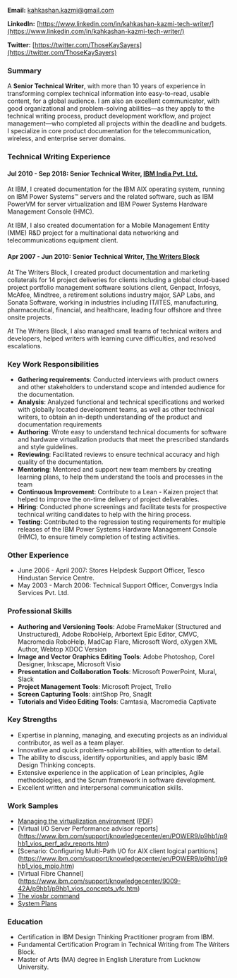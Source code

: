 **Email:** [kahkashan.kazmi@gmail.com](kahkashan.kazmi@gmail.com)

**LinkedIn:** [https://www.linkedin.com/in/kahkashan-kazmi-tech-writer/](https://www.linkedin.com/in/kahkashan-kazmi-tech-writer/)

**Twitter:** [https://twitter.com/ThoseKaySayers](https://twitter.com/ThoseKaySayers)

### Summary ###

A **Senior Technical Writer**, with more than 10 years of experience in transforming complex technical information into easy-to-read, usable content, for a global audience. I am also an excellent communicator, with good organizational and problem-solving abilities—as they apply to the technical writing process, product development workflow, and project management—who completed all projects within the deadline and budgets. I specialize in core product documentation for the telecommunication, wireless, and enterprise server domains.

### Technical Writing Experience ###


#### Jul 2010 - Sep 2018: Senior Technical Writer, [IBM India Pvt. Ltd.](https://www.ibm.com/ibm/in/en/) ####

At IBM, I created documentation for the IBM AIX operating system, running on IBM Power Systems™ servers and the related software, such as IBM PowerVM for server virtualization and IBM Power Systems Hardware Management Console (HMC).

At IBM, I also created documentation for a Mobile Management Entity (MME) R&D project for a multinational data networking and telecommunications equipment client.


#### Apr 2007 - Jun 2010: Senior Technical Writer, [The Writers Block](http://www.twb.in/) ####

At The Writers Block, I created product documentation and marketing collaterals for 14 project deliveries for clients including a global cloud-based project portfolio management software solutions client, Genpact, Infosys, McAfee, Mindtree, a retirement solutions industry major, SAP Labs, and Sonata Software, working in industries including IT/ITES, manufacturing, pharmaceutical, financial, and healthcare, leading four offshore and three onsite projects.

At The Writers Block, I also managed small teams of technical writers and developers, helped writers with learning curve difficulties, and resolved escalations.

### Key Work Responsibilities ###

- **Gathering requirements**: Conducted interviews with product owners and other stakeholders to understand scope and intended audience for the documentation.
- **Analysis**: Analyzed functional and technical specifications and worked with globally located development teams, as well as other technical writers, to obtain an in-depth understanding of the product and documentation requirements
- **Authoring**: Wrote easy to understand technical documents for software and hardware virtualization products that meet the prescribed standards and style guidelines.
- **Reviewing**: Facilitated reviews to ensure technical accuracy and high quality of the documentation.
- **Mentoring**: Mentored and support new team members by creating learning plans, to help them understand the tools and processes in the team
- **Continuous Improvement**: Contribute to a Lean - Kaizen project that helped to improve the on-time delivery of project deliverables.
- **Hiring**: Conducted phone screenings and facilitate tests for prospective technical writing candidates to help with the hiring process.
- **Testing**: Contributed to the regression testing requirements for multiple releases of the IBM Power Systems Hardware Management Console (HMC), to ensure timely completion of testing activities.


### Other Experience ###

- June 2006 - April 2007: Stores Helpdesk Support Officer, Tesco Hindustan Service Centre.
- May 2003 - March 2006: Technical Support Officer, Convergys India Services Pvt. Ltd.

### Professional Skills ###

- **Authoring and Versioning Tools**: Adobe FrameMaker (Structured and Unstructured), Adobe RoboHelp, Arbortext Epic Editor, CMVC, Macromedia RoboHelp, MadCap Flare, Microsoft Word, oXygen XML Author, Webtop XDOC Version
- **Image and Vector Graphics Editing Tools**: Adobe Photoshop, Corel Designer, Inkscape, Microsoft Visio
- **Presentation and Collaboration Tools**: Microsoft PowerPoint, Mural, Slack
- **Project Management Tools**: Microsoft Project, Trello
- **Screen Capturing Tools**: aintShop Pro, SnagIt
- **Tutorials and Video Editing Tools**: Camtasia, Macromedia Captivate

### Key Strengths ###

- Expertise in planning, managing, and executing projects as an individual contributor, as well as a team player.
- Innovative and quick problem-solving abilities, with attention to detail.
- The ability to discuss, identify opportunities, and apply basic IBM Design Thinking concepts.
- Extensive experience in the application of Lean principles, Agile methodologies, and the Scrum framework in software development.
- Excellent written and interpersonal communication skills.


### Work Samples ##

- [Managing the virtualization environment](https://www.ibm.com/support/knowledgecenter/en/POWER9/p9efd/p9efd_kickoff.htm) ([PDF](http://public.dhe.ibm.com/systems/power/docs/hw/p9/p9efd.pdf))
- [Virtual I/O Server Performance advisor reports] (https://www.ibm.com/support/knowledgecenter/en/POWER9/p9hb1/p9hb1_vios_perf_adv_reports.htm)
- [Scenario: Configuring Multi-Path I/O for AIX client logical partitions] (https://www.ibm.com/support/knowledgecenter/en/POWER9/p9hb1/p9hb1_vios_mpio.htm)
- [Virtual Fibre Channel] (https://www.ibm.com/support/knowledgecenter/9009-42A/p9hb1/p9hb1_vios_concepts_vfc.htm)
- [The viosbr command](https://www.ibm.com/support/knowledgecenter/en/8284-21A/p8hcg/p8hcg_viosbr.htm)
- [System Plans](https://www.ibm.com/support/knowledgecenter/9119-MHE/p8hc6/p8hc6_kickoff.htm)

### Education ###

- Certification in IBM Design Thinking Practitioner program from IBM.
- Fundamental Certification Program in Technical Writing from The Writers Block.
- Master of Arts (MA) degree in English Literature from Lucknow University.


